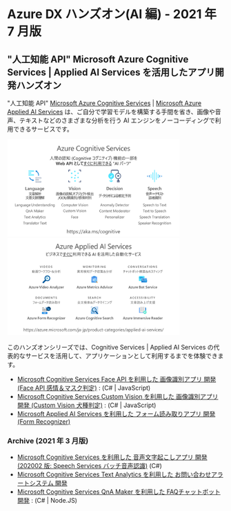 # Azure DX ハンズオン(AI 編) - 2021 年 7 月版

## "人工知能 API" Microsoft Azure Cognitive Services | Applied AI Services を活用したアプリ開発ハンズオン

"人工知能 API" [Microsoft Azure Cognitive Services](https://www.microsoft.com/cognitive-services/) | [Microsoft Azure Applied AI Services](https://azure.microsoft.com/ja-jp/product-categories/applied-ai-services/) は、ご自分で学習モデルを構築する手間を省き、画像や音声、テキストなどのさまざまな分析を行う AI エンジンをノーコーディングで利用できるサービスです。

<img src="doc_images/AzureAI_CognitiveServices_202106.png" width="400"><img src="doc_images/AzureAI_AppliedAIServices_202106.png" width="400">

このハンズオンシリーズでは、Cognitive Services | Applied AI Services の代表的なサービスを活用して、アプリケーションとして利用するまでを体験できます。

- [Microsoft Cognitive Services Face API を利用した 画像識別アプリ 開発 (Face API 感情＆マスク判定)](https://github.com/ayako/CogServicesVisionSamples/blob/master/FaceHandson_202107.md) : (C# | JavaScript)
- [Microsoft Cognitive Services Custom Vision を利用した 画像識別アプリ 開発 (Custom Vision 犬種判定)](https://github.com/ayako/CogServicesVisionSamples_201906/blob/master/CustomVisionHandson_dog_201908.md) : (C# | JavaScript)
- [Microsoft Applied AI Services を利用した フォーム読み取りアプリ 開発 (Form Recognizer)](https://github.com/ayako/CogServicesVisionSamples/blob/master/FormRecognizerHandson_202107.md)


### Archive (2021 年 3 月版)

- [Microsoft Cognitive Services を利用した 音声文字起こしアプリ 開発 (202002 版: Speech Services バッチ音声認識)](https://github.com/ayako/AzureDXHol_AI_202001/blob/master/BatchSTTHandson_202002.md) (C#)
- [Microsoft Cognitive Services Text Analytics を利用した お問い合わせアラートシステム 開発](https://github.com/ayako/NonCodingCognitive_201806/blob/master/NonCodingCognitive_AzureLogicApps.md)
- [Microsoft Cognitive Services QnA Maker を利用した FAQチャットボット 開発](https://github.com/ayako/AzureDXHol_AI_202001/blob/master/QnAMakerHandson_201912.md) : (C# | Node.JS)
